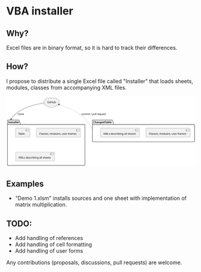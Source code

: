 # VBA installer

## Why?
Excel files are in binary format, so it is hard to track their differences. 

## How?
I propose to distribute a single Excel file called "Installer" that loads sheets, modules, classes from accompanying XML files.

<img src="./img/main.svg">

## Examples
* "Demo 1.xlsm" installs sources and one sheet with implementation of matrix multiplication.

## TODO:
* Add handling of references
* Add handling of cell formatting
* Add handling of user forms

Any contributions (proposals, discussions, pull requests) are welcome. 